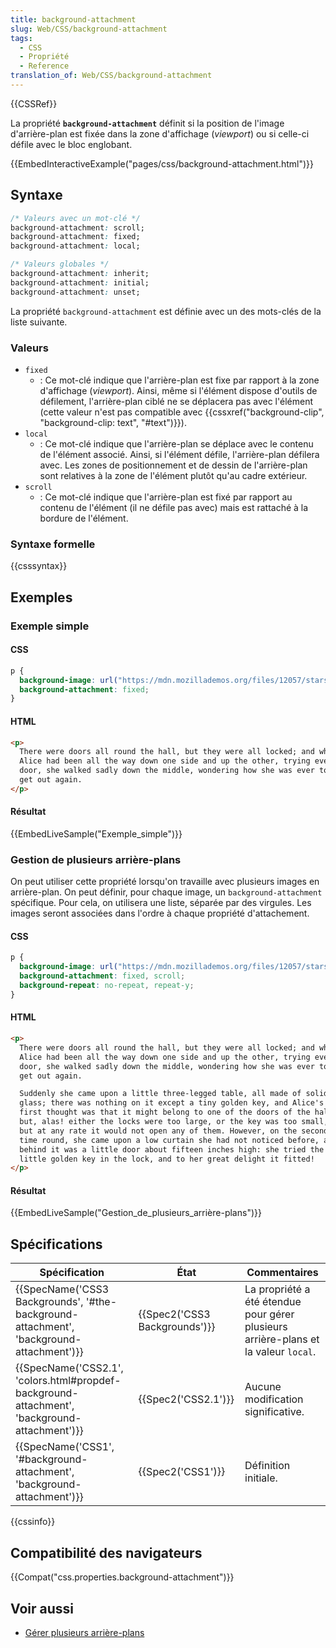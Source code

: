 ```yaml
---
title: background-attachment
slug: Web/CSS/background-attachment
tags:
  - CSS
  - Propriété
  - Reference
translation_of: Web/CSS/background-attachment
---
```

{{CSSRef}}

La propriété **`background-attachment`** définit si la position de l'image d'arrière-plan est fixée dans la zone d'affichage (_viewport_) ou si celle-ci défile avec le bloc englobant.

{{EmbedInteractiveExample("pages/css/background-attachment.html")}}

## Syntaxe

```css
/* Valeurs avec un mot-clé */
background-attachment: scroll;
background-attachment: fixed;
background-attachment: local;

/* Valeurs globales */
background-attachment: inherit;
background-attachment: initial;
background-attachment: unset;
```

La propriété `background-attachment` est définie avec un des mots-clés de la liste suivante.

### Valeurs

- `fixed`
  - : Ce mot-clé indique que l'arrière-plan est fixe par rapport à la zone d'affichage (_viewport_). Ainsi, même si l'élément dispose d'outils de défilement, l'arrière-plan ciblé ne se déplacera pas avec l'élément (cette valeur n'est pas compatible avec {{cssxref("background-clip", "background-clip: text", "#text")}}).
- `local`
  - : Ce mot-clé indique que l'arrière-plan se déplace avec le contenu de l'élément associé. Ainsi, si l'élément défile, l'arrière-plan défilera avec. Les zones de positionnement et de dessin de l'arrière-plan sont relatives à la zone de l'élément plutôt qu'au cadre extérieur.
- `scroll`
  - : Ce mot-clé indique que l'arrière-plan est fixé par rapport au contenu de l'élément (il ne défile pas avec) mais est rattaché à la bordure de l'élément.

### Syntaxe formelle

{{csssyntax}}

## Exemples

### Exemple simple

#### CSS

```css
p {
  background-image: url("https://mdn.mozillademos.org/files/12057/starsolid.gif");
  background-attachment: fixed;
}
```

#### HTML

```html
<p>
  There were doors all round the hall, but they were all locked; and when
  Alice had been all the way down one side and up the other, trying every
  door, she walked sadly down the middle, wondering how she was ever to
  get out again.
</p>
```

#### Résultat

{{EmbedLiveSample("Exemple_simple")}}

### Gestion de plusieurs arrière-plans

On peut utiliser cette propriété lorsqu'on travaille avec plusieurs images en arrière-plan. On peut définir, pour chaque image, un `background-attachment` spécifique. Pour cela, on utilisera une liste, séparée par des virgules. Les images seront associées dans l'ordre à chaque propriété d'attachement.

#### CSS

```css
p {
  background-image: url("https://mdn.mozillademos.org/files/12057/starsolid.gif"), url("https://mdn.mozillademos.org/files/12059/startransparent.gif");
  background-attachment: fixed, scroll;
  background-repeat: no-repeat, repeat-y;
}
```

#### HTML

```html
<p>
  There were doors all round the hall, but they were all locked; and when
  Alice had been all the way down one side and up the other, trying every
  door, she walked sadly down the middle, wondering how she was ever to
  get out again.

  Suddenly she came upon a little three-legged table, all made of solid
  glass; there was nothing on it except a tiny golden key, and Alice's
  first thought was that it might belong to one of the doors of the hall;
  but, alas! either the locks were too large, or the key was too small,
  but at any rate it would not open any of them. However, on the second
  time round, she came upon a low curtain she had not noticed before, and
  behind it was a little door about fifteen inches high: she tried the
  little golden key in the lock, and to her great delight it fitted!
</p>
```

#### Résultat

{{EmbedLiveSample("Gestion_de_plusieurs_arrière-plans")}}

## Spécifications

| Spécification                                                                                                                | État                                     | Commentaires                                                                        |
| ---------------------------------------------------------------------------------------------------------------------------- | ---------------------------------------- | ----------------------------------------------------------------------------------- |
| {{SpecName('CSS3 Backgrounds', '#the-background-attachment', 'background-attachment')}}         | {{Spec2('CSS3 Backgrounds')}} | La propriété a été étendue pour gérer plusieurs arrière-plans et la valeur `local`. |
| {{SpecName('CSS2.1', 'colors.html#propdef-background-attachment', 'background-attachment')}} | {{Spec2('CSS2.1')}}                 | Aucune modification significative.                                                  |
| {{SpecName('CSS1', '#background-attachment', 'background-attachment')}}                             | {{Spec2('CSS1')}}                 | Définition initiale.                                                                |

{{cssinfo}}

## Compatibilité des navigateurs

{{Compat("css.properties.background-attachment")}}

## Voir aussi

- [Gérer plusieurs arrière-plans](/fr/docs/Web/CSS/CSS_Backgrounds_and_Borders/Utiliser_plusieurs_arrière-plans "CSS/Multiple backgrounds")
